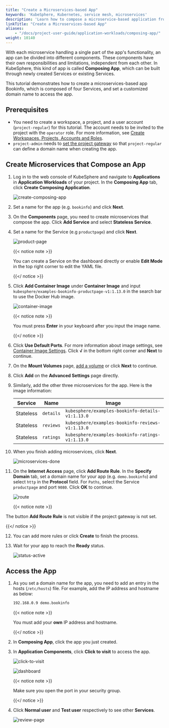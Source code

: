 ```yaml
---
title: "Create a Microservices-based App"
keywords: 'KubeSphere, Kubernetes, service mesh, microservices'
description: 'Learn how to compose a microservice-based application from scratch.'
linkTitle: "Create a Microservices-based App"
aliases:
    - "/docs/project-user-guide/application-workloads/composing-app/"
weight: 10140
---
```


With each microservice handling a single part of the app's functionality, an app can be divided into different components. These components have their own responsibilities and limitations, independent from each other. In KubeSphere, this kind of app is called **Composing App**, which can be built through newly created Services or existing Services.

This tutorial demonstrates how to create a microservices-based app Bookinfo, which is composed of four Services, and set a customized domain name to access the app.

## Prerequisites

- You need to create a workspace, a project, and a user account (`project-regular`) for this tutorial. The account needs to be invited to the project with the `operator` role. For more information, see [Create Workspaces, Projects, Accounts and Roles](../../../quick-start/create-workspace-and-project/).
- `project-admin` needs to [set the project gateway](../../../project-administration/project-gateway/) so that `project-regular` can define a domain name when creating the app.

## Create Microservices that Compose an App

1. Log in to the web console of KubeSphere and navigate to **Applications** in **Application Workloads** of your project. In the **Composing App** tab, click **Create Composing Application**.

   ![create-composing-app](/images/docs/project-user-guide/applications/create-a-microservices-based-app/create-composing-app.png)

2. Set a name for the app (e.g. `bookinfo`) and click **Next**.

3. On the **Components** page, you need to create microservices that compose the app. Click **Add Service** and select **Stateless Service**.

4. Set a name for the Service (e.g `productpage`) and click **Next**.

   ![product-page](/images/docs/project-user-guide/applications/create-a-microservices-based-app/product-page.png)

   {{< notice note >}}

   You can create a Service on the dashboard directly or enable **Edit Mode** in the top right corner to edit the YAML file.

   {{</ notice >}} 

5. Click **Add Container Image** under **Container Image** and input `kubesphere/examples-bookinfo-productpage-v1:1.13.0` in the search bar to use the Docker Hub image.

   ![container-image](/images/docs/project-user-guide/applications/create-a-microservices-based-app/container-image.png)

   {{< notice note >}}

   You must press **Enter** in your keyboard after you input the image name.

   {{</ notice >}} 

6. Click **Use Default Ports**. For more information about image settings, see [Container Image Settings](../../../project-user-guide/application-workloads/container-image-settings/). Click **√** in the bottom right corner and **Next** to continue.

7. On the **Mount Volumes** page, [add a volume](../../../project-user-guide/storage/volumes/) or click **Next** to continue.

8. Click **Add** on the **Advanced Settings** page directly.

9. Similarly, add the other three microservices for the app. Here is the image information:

   | Service   | Name      | Image                                            |
   | --------- | --------- | ------------------------------------------------ |
   | Stateless | `details` | `kubesphere/examples-bookinfo-details-v1:1.13.0` |
   | Stateless | `reviews` | `kubesphere/examples-bookinfo-reviews-v1:1.13.0` |
   | Stateless | `ratings` | `kubesphere/examples-bookinfo-ratings-v1:1.13.0` |

10. When you finish adding microservices, click **Next**.

    ![microservices-done](/images/docs/project-user-guide/applications/create-a-microservices-based-app/microservices-done.png)

11. On the **Internet Access** page, click **Add Route Rule**. In the **Specify Domain** tab, set a domain name for your app (e.g. `demo.bookinfo`) and select `http` in the **Protocol** field. For `Paths`, select the Service `productpage` and port `9080`. Click **OK** to continue.

    ![route](/images/docs/project-user-guide/applications/create-a-microservices-based-app/route.png)

    {{< notice note >}}

The button **Add Route Rule** is not visible if the project gateway is not set.

{{</ notice >}} 

12. You can add more rules or click **Create** to finish the process.

13. Wait for your app to reach the **Ready** status.

    ![status-active](/images/docs/project-user-guide/applications/create-a-microservices-based-app/status-active.png)

## Access the App

1. As you set a domain name for the app, you need to add an entry in the hosts (`/etc/hosts`) file. For example, add the IP address and hostname as below:

   ```txt
   192.168.0.9 demo.bookinfo
   ```

   {{< notice note >}}

   You must add your **own** IP address and hostname.

   {{</ notice >}} 

2. In **Composing App**, click the app you just created.

3. In **Application Components**, click **Click to visit** to access the app.

   ![click-to-visit](/images/docs/project-user-guide/applications/create-a-microservices-based-app/click-to-visit.png)

   ![dashboard](/images/docs/project-user-guide/applications/create-a-microservices-based-app/dashboard.png)

   {{< notice note >}}

   Make sure you open the port in your security group.

   {{</ notice >}}

4. Click **Normal user** and **Test user** respectively to see other **Services**.

   ![review-page](/images/docs/project-user-guide/applications/create-a-microservices-based-app/review-page.png)

   

